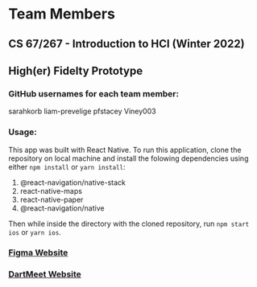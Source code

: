 # Team Members
## CS 67/267 - Introduction to HCI (Winter 2022) 
## High(er) Fidelty Prototype

### GitHub usernames for each team member:
sarahkorb
liam-prevelige
pfstacey
Viney003

### Usage:
This app was built with React Native. To run this application, clone the repository on local machine and install the folowing dependencies using either `npm install` or `yarn install`:

1. @react-navigation/native-stack
2. react-native-maps
3. react-native-paper
4. @react-navigation/native

Then while inside the directory with the cloned repository, run `npm start ios` or `yarn ios`. 


### [Figma Website](https://www.figma.com/file/m8xaU1wHqRG3QGRJuGXvsd/Final-%7C-DartMeet)


### [DartMeet Website](https://sites.google.com/d/1zgZn-OtiAkTMdKtkmN0SQHrTINt8yXnI/p/1Q6pwgwTEl-ydrxmti0WdISp_JlooEJo_/edit)
